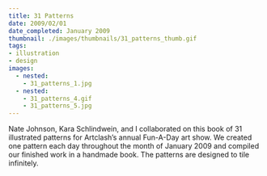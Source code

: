 ```yaml
---
title: 31 Patterns
date: 2009/02/01
date_completed: January 2009
thumbnail: ./images/thumbnails/31_patterns_thumb.gif
tags:
- illustration
- design
images:
  - nested:
    - 31_patterns_1.jpg
  - nested:
    - 31_patterns_4.gif
    - 31_patterns_5.jpg
---
```


Nate Johnson, Kara Schlindwein, and I collaborated on this book of 31 illustrated patterns for Artclash’s annual Fun-A-Day art show. We created one pattern each day throughout the month of January 2009 and compiled our finished work in a handmade book. The patterns are designed to tile infinitely.
